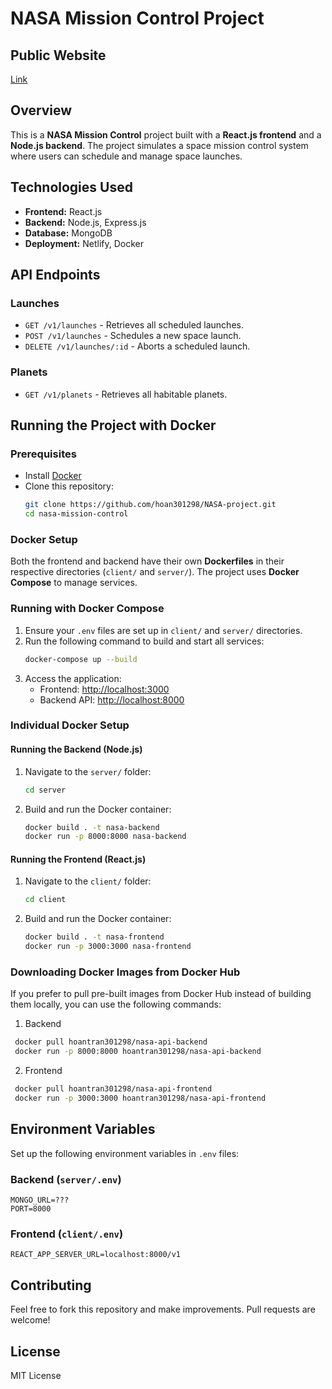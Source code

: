 # NASA Mission Control Project

## Public Website
[Link](https://nasa-mission-control-fi.netlify.app/)

## Overview
This is a **NASA Mission Control** project built with a **React.js frontend** and a **Node.js backend**. The project simulates a space mission control system where users can schedule and manage space launches.

## Technologies Used
- **Frontend:** React.js
- **Backend:** Node.js, Express.js
- **Database:** MongoDB
- **Deployment:** Netlify, Docker

## API Endpoints
### Launches
- `GET /v1/launches` - Retrieves all scheduled launches.
- `POST /v1/launches` - Schedules a new space launch.
- `DELETE /v1/launches/:id` - Aborts a scheduled launch.

### Planets
- `GET /v1/planets` - Retrieves all habitable planets.

## Running the Project with Docker

### Prerequisites
- Install [Docker](https://www.docker.com/)
- Clone this repository:
  ```sh
  git clone https://github.com/hoan301298/NASA-project.git
  cd nasa-mission-control
  ```

### Docker Setup
Both the frontend and backend have their own **Dockerfiles** in their respective directories (`client/` and `server/`). The project uses **Docker Compose** to manage services.

### Running with Docker Compose
1. Ensure your `.env` files are set up in `client/` and `server/` directories.
2. Run the following command to build and start all services:
   ```sh
   docker-compose up --build
   ```
3. Access the application:
   - Frontend: [http://localhost:3000](http://localhost:3000)
   - Backend API: [http://localhost:8000](http://localhost:8000)

### Individual Docker Setup
#### Running the Backend (Node.js)
1. Navigate to the `server/` folder:
   ```sh
   cd server
   ```
2. Build and run the Docker container:
   ```sh
   docker build . -t nasa-backend 
   docker run -p 8000:8000 nasa-backend
   ```

#### Running the Frontend (React.js)
1. Navigate to the `client/` folder:
   ```sh
   cd client
   ```
2. Build and run the Docker container:
   ```sh
   docker build . -t nasa-frontend
   docker run -p 3000:3000 nasa-frontend
   ```

### Downloading Docker Images from Docker Hub
If you prefer to pull pre-built images from Docker Hub instead of building them locally, you can use the following commands:

1. Backend
```sh
 docker pull hoantran301298/nasa-api-backend
 docker run -p 8000:8000 hoantran301298/nasa-api-backend
```

2. Frontend
```sh
 docker pull hoantran301298/nasa-api-frontend
 docker run -p 3000:3000 hoantran301298/nasa-api-frontend
```

## Environment Variables
Set up the following environment variables in `.env` files:
### Backend (`server/.env`)
```
MONGO_URL=???
PORT=8000
```

### Frontend (`client/.env`)
```
REACT_APP_SERVER_URL=localhost:8000/v1
```

## Contributing
Feel free to fork this repository and make improvements. Pull requests are welcome!

## License
MIT License


